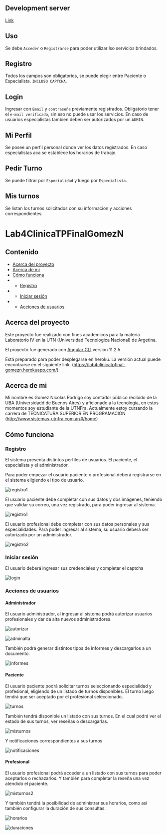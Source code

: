 ## Development server

[Link](https://lab4clinicatpfinal-gomezn.herokuapp.com/)

## Uso

Se debe `Acceder` o `Registrarse` para poder utilizar lso servicios brindados.

## Registro

Todos los campos son obligatorios, se puede elegir entre Paciente o Especialista. `INCLUSO CAPTCHA`.

## Login

Ingresar con `Email` y `contraseña` previamente registrados. Obligatorio tener el `e-mail verificado`, sin eso no puede usar los servicios. En caso de usuarios especialistas tambien deben ser autorizados por un `ADMIN`.

## Mi Perfil

Se posee un perfil personal donde ver los datos registrados. En caso especialistas aca se establece los horarios de trabajo.

## Pedir Turno

Se puede filtrar por `Especialidad` y luego por `Especialista`.

## Mis turnos

Se listan los turnos solicitados con su informacion y acciones correspondientes.

# Lab4ClinicaTPFinalGomezN

<!-- Contenido -->
## Contenido

* [Acerca del proyecto](#acerca-del-proyecto)
* [Acerca de mi](#acerca-de-mi)
* [Cómo funciona](#cómo-funciona)
* - [Registro](#registro)
* - [Iniciar sesión](#iniciar-sesión)
* - [Acciones de usuarios](#acciones-de-usuarios)
## Acerca del proyecto

Este proyecto fue realizado con fines academicos para la materia Laboratorio IV en la UTN (Universidad Tecnologica Nacional) de Argetina.

El proyecto fue generado con [Angular CLI](https://github.com/angular/angular-cli) version 11.2.5.

Está preparado para poder desplegarse en heroku. La versión actual puede encontrarse en el siguiente link. (https://lab4clinicatpfinal-gomezn.herokuapp.com/)


## Acerca de mi

Mi nombre es Gomez Nicolas Rodrigo soy contador público recibido de la UBA (Universidadd de Buenos Aires) y aficionado a la tecnologia, en estos momentos soy estudiante de la UTNFra. Actualmente estoy cursando la carrera de TECNICATURA SUPERIOR EN PROGRAMACIÓN
(http://www.sistemas-utnfra.com.ar/#/home)


## Cómo funciona

### Registro
El sistema presenta distintos perfiles de usuarios. El paciente, el especialista y el administrador.

Para poder empezar el usuario paciente o profesional deberá registrarse en el sistema eligiendo el tipo de usuario.

![registro1](https://github.com/federicoferniot/tp_clinica_online/blob/main/screenshots/registro1.png)

El usuario paciente debe completar con sus datos y dos imágenes, teniendo que validar su correo, una vez registrado, para poder ingresar al sistema.

![registro1](https://github.com/federicoferniot/tp_clinica_online/blob/main/screenshots/registro2.png)

El usuario profesional debe completar con sus datos personales y sus especialidades. Para poder ingresar al sistema, su usuario deberá ser autorizado por un administrador.

![registro2](https://github.com/federicoferniot/tp_clinica_online/blob/main/screenshots/registro3.png)

### Iniciar sesión

El usuario deberá ingresar sus credenciales y completar el captcha

![login](https://github.com/federicoferniot/tp_clinica_online/blob/main/screenshots/login.png)

### Acciones de usuarios

#### Administrador

El usuario administrador, al ingresar al sistema podrá autorizar usuarios profesionales y dar da alta nuevos administradores.

![autorizar](https://github.com/federicoferniot/tp_clinica_online/blob/main/screenshots/autorizar.png)

![adminalta](https://github.com/federicoferniot/tp_clinica_online/blob/main/screenshots/adminalta.png)

También podrá generar distintos tipos de informes y descargarlos a un documento.

![informes](https://github.com/federicoferniot/tp_clinica_online/blob/main/screenshots/informes.png)

#### Paciente

El usuario paciente podrá solicitar turnos seleccionando especialidad y profesional, eligiendo de un listado de turnos disponibles. El turno luego tendrá que ser aceptado por el profesional seleccionado.

![turnos](https://github.com/federicoferniot/tp_clinica_online/blob/main/screenshots/turnos.png)

También tendrá disponible un listado con sus turnos. En el cual podrá ver el estado de sus turnos, ver reseñas o descargarlas.

![misturnos](https://github.com/federicoferniot/tp_clinica_online/blob/main/screenshots/misturnos.png)

Y notificaciones correspondientes a sus turnos

![notificaciones](https://github.com/federicoferniot/tp_clinica_online/blob/main/screenshots/notificaciones.png)

#### Profesional

El usuario profesional podrá acceder a un listado con sus turnos para poder aceptarlos o rechazarlos. Y también para completar la reseña una vez atendido el paciente.

![misturnos2](https://github.com/federicoferniot/tp_clinica_online/blob/main/screenshots/misturnos2.png)

Y también tendrá la posibilidad de administrar sus horarios, como así también configurar la duración de sus consultas.

![horarios](https://github.com/federicoferniot/tp_clinica_online/blob/main/screenshots/horarios.png)

![duraciones](https://github.com/federicoferniot/tp_clinica_online/blob/main/screenshots/duraciones.png)